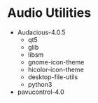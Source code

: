 # Audio Utilities

* Audacious-4.0.5
	* qt5
	* glib
	* libsm
	* gnome-icon-theme
	* hicolor-icon-theme
	* desktop-file-utils
	* python3
* pavucontrol-4.0
